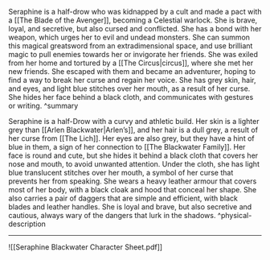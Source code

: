 Seraphine is a half-drow who was kidnapped by a cult and made a pact with a [[The Blade of the Avenger]], becoming a Celestial warlock. She is brave, loyal, and secretive, but also cursed and conflicted. She has a bond with her weapon, which urges her to evil and undead monsters. She can summon this magical greatsword from an extradimensional space, and use brilliant magic to pull enemies towards her or invigorate her friends. She was exiled from her home and tortured by a [[The Circus|circus]], where she met her new friends. She escaped with them and became an adventurer, hoping to find a way to break her curse and regain her voice. She has grey skin, hair, and eyes, and light blue stitches over her mouth, as a result of her curse. She hides her face behind a black cloth, and communicates with gestures or writing. ^summary

Seraphine is a half-Drow with a curvy and athletic build. Her skin is a lighter grey than [[Arlen Blackwater|Arlen’s]], and her hair is a dull grey, a result of her curse from [[The Lich]]. Her eyes are also grey, but they have a hint of blue in them, a sign of her connection to [[The Blackwater Family]]. Her face is round and cute, but she hides it behind a black cloth that covers her nose and mouth, to avoid unwanted attention. Under the cloth, she has light blue translucent stitches over her mouth, a symbol of her curse that prevents her from speaking. She wears a heavy leather armour that covers most of her body, with a black cloak and hood that conceal her shape. She also carries a pair of daggers that are simple and efficient, with black blades and leather handles. She is loyal and brave, but also secretive and cautious, always wary of the dangers that lurk in the shadows. ^physical-description

---

![[Seraphine Blackwater Character Sheet.pdf]]